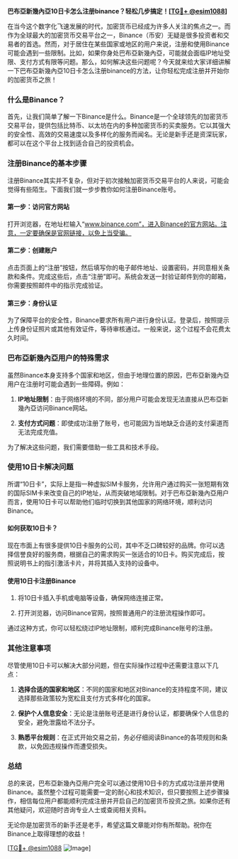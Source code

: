 **巴布亞新幾內亞10日卡怎么注册binance？轻松几步搞定！[[TG💪+ @esim1088](https://t.me/s/esim1088)]**

在当今这个数字化飞速发展的时代，加密货币已经成为许多人关注的焦点之一。而作为全球最大的加密货币交易平台之一，Binance（币安）无疑是很多投资者和交易者的首选。然而，对于居住在某些国家或地区的用户来说，注册和使用Binance可能会遇到一些限制。比如，如果你身处巴布亞新幾內亞，可能就会面临IP地址受限、支付方式有限等问题。那么，如何解决这些问题呢？今天就来给大家详细讲解一下巴布亞新幾內亞10日卡怎么注册binance的方法，让你轻松完成注册并开始你的加密货币之旅！

### 什么是Binance？

首先，让我们简单了解一下Binance是什么。Binance是一个全球领先的加密货币交易平台，提供包括比特币、以太坊在内的多种加密货币的买卖服务。它以其强大的安全性、高效的交易速度以及多样化的服务而闻名。无论是新手还是资深玩家，都可以在这个平台上找到适合自己的投资机会。

### 注册Binance的基本步骤

注册Binance其实并不复杂，但对于初次接触加密货币交易平台的人来说，可能会觉得有些陌生。下面我们就一步步教你如何注册Binance账号。

#### 第一步：访问官方网站

打开浏览器，在地址栏输入“www.binance.com”，进入Binance的官方网站。注意，一定要确保是官网链接，以免上当受骗。

#### 第二步：创建账户

点击页面上的“注册”按钮，然后填写你的电子邮件地址、设置密码，并同意相关条款和条件。完成这些后，点击“注册”即可。系统会发送一封验证邮件到你的邮箱，你需要按照邮件中的指示完成验证。

#### 第三步：身份认证

为了保障平台的安全性，Binance要求所有用户进行身份认证。登录后，按照提示上传身份证照片或其他有效证件，等待审核通过。一般来说，这个过程不会花费太久时间。

### 巴布亞新幾內亞用户的特殊需求

虽然Binance本身支持多个国家和地区，但由于地理位置的原因，巴布亞新幾內亞用户在注册时可能会遇到一些障碍。例如：

1. **IP地址限制**：由于网络环境的不同，部分用户可能会发现无法直接从巴布亞新幾內亞访问Binance网站。
   
2. **支付方式问题**：即使成功注册了账号，也可能因为当地缺乏合适的支付渠道而无法完成充值。

为了解决这些问题，我们需要借助一些工具和技术手段。

### 使用10日卡解决问题

所谓“10日卡”，实际上是指一种虚拟SIM卡服务，允许用户通过购买一张短期有效的国际SIM卡来改变自己的IP地址，从而突破地域限制。对于巴布亞新幾內亞用户而言，使用10日卡可以帮助他们临时切换到其他国家的网络环境，顺利访问Binance。

#### 如何获取10日卡？

现在市面上有很多提供10日卡服务的公司，其中不乏口碑较好的品牌。你可以选择信誉良好的服务商，根据自己的需求购买一张适合的10日卡。购买完成后，按照说明书上的指引激活卡片，并将其插入支持的设备中。

#### 使用10日卡注册Binance

1. 将10日卡插入手机或电脑等设备，确保网络连接正常。
   
2. 打开浏览器，访问Binance官网，按照普通用户的注册流程操作即可。

通过这种方式，你可以轻松绕过IP地址限制，顺利完成Binance账号的注册。

### 其他注意事项

尽管使用10日卡可以解决大部分问题，但在实际操作过程中还需要注意以下几点：

1. **选择合适的国家和地区**：不同的国家和地区对Binance的支持程度不同，建议选择那些政策较为宽松且支付方式多样化的国家。

2. **保护个人信息安全**：无论是注册账号还是进行身份认证，都要确保个人信息的安全，避免泄露给不法分子。

3. **熟悉平台规则**：在正式开始交易之前，务必仔细阅读Binance的各项规则和条款，以免因违规操作而遭受损失。

### 总结

总的来说，巴布亞新幾內亞用户完全可以通过使用10日卡的方式成功注册并使用Binance。虽然整个过程可能需要一定的耐心和技术知识，但只要按照上述步骤操作，相信每位用户都能顺利完成注册并开启自己的加密货币投资之旅。如果你还有其他疑问，欢迎随时咨询专业人士或查阅相关资料。

无论你是加密货币的新手还是老手，希望这篇文章能对你有所帮助。祝你在Binance上取得理想的收益！

[[TG💪+ @esim1088](https://t.me/s/esim1088) ![Image](https://i.postimg.cc/4NQfJmqS/Snipaste-2025-05-13-00-14-12.png)]